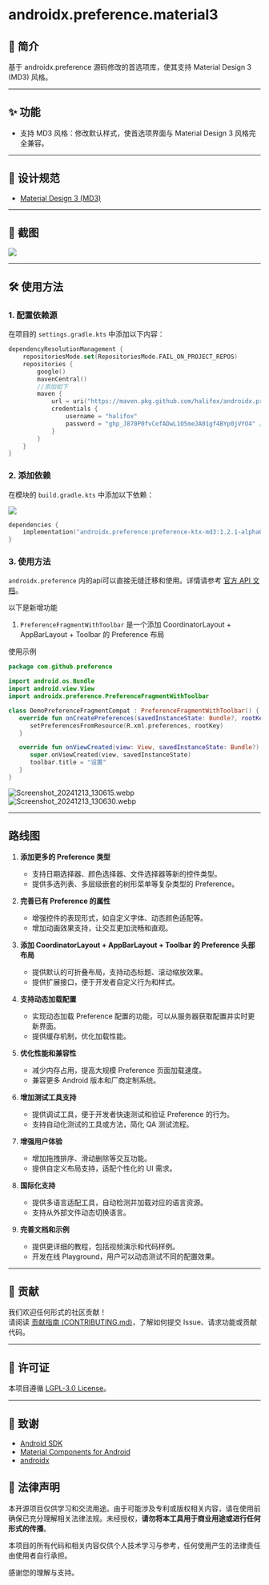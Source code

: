 # androidx.preference.material3

## 📖 简介
基于 androidx.preference 源码修改的首选项库，使其支持 Material Design 3 (MD3) 风格。

---

## ✨ 功能

- 支持 MD3 风格：修改默认样式，使首选项界面与 Material Design 3 风格完全兼容。

---

## 🎨 设计规范

- [Material Design 3 (MD3)](https://m3.material.io/)

---

## 📸 截图

![](./screenshot/Screenshot.webp)

---

## 🛠️ 使用方法

### 1. 配置依赖源
在项目的 `settings.gradle.kts` 中添加以下内容：
```kotlin
dependencyResolutionManagement {
    repositoriesMode.set(RepositoriesMode.FAIL_ON_PROJECT_REPOS)
    repositories {
        google()
        mavenCentral()
        //添加如下
        maven {
            url = uri("https://maven.pkg.github.com/halifox/androidx.preference.material3")
            credentials {
                username = "halifox"
                password = "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" // 测试密钥（只读，无期限）
            }
        }
    }
}
```

### 2. 添加依赖
在模块的 `build.gradle.kts` 中添加以下依赖：

![](https://img.shields.io/github/v/tag/halifox/androidx.preference.material3)

```kotlin
dependencies {
    implementation("androidx.preference:preference-ktx-md3:1.2.1-alpha01")
}
```

### 3. 使用方法

`androidx.preference` 内的api可以直接无缝迁移和使用。详情请参考 [官方 API 文档](https://developer.android.com/jetpack/androidx/releases/preference)。

以下是新增功能

1. `PreferenceFragmentWithToolbar` 是一个添加 CoordinatorLayout + AppBarLayout + Toolbar 的 Preference 布局

使用示例
```kotlin
package com.github.preference

import android.os.Bundle
import android.view.View
import androidx.preference.PreferenceFragmentWithToolbar

class DemoPreferenceFragmentCompat : PreferenceFragmentWithToolbar() {
   override fun onCreatePreferences(savedInstanceState: Bundle?, rootKey: String?) {
      setPreferencesFromResource(R.xml.preferences, rootKey)
   }

   override fun onViewCreated(view: View, savedInstanceState: Bundle?) {
      super.onViewCreated(view, savedInstanceState)
      toolbar.title = "设置"
   }
}
```
![Screenshot_20241213_130615.webp](screenshot%2FScreenshot_20241213_130615.webp)
![Screenshot_20241213_130630.webp](screenshot%2FScreenshot_20241213_130630.webp)

---

## 路线图

1. **添加更多的 Preference 类型**
    - 支持日期选择器、颜色选择器、文件选择器等新的控件类型。
    - 提供多选列表、多层级嵌套的树形菜单等复杂类型的 Preference。

2. **完善已有 Preference 的属性**
    - 增强控件的表现形式，如自定义字体、动态颜色适配等。
    - 增加动画效果支持，让交互更加流畅和直观。

3. **添加 CoordinatorLayout + AppBarLayout + Toolbar 的 Preference 头部布局**
    - 提供默认的可折叠布局，支持动态标题、滚动缩放效果。
    - 提供扩展接口，便于开发者自定义行为和样式。

4. **支持动态加载配置**
    - 实现动态加载 Preference 配置的功能，可以从服务器获取配置并实时更新界面。
    - 提供缓存机制，优化加载性能。

5. **优化性能和兼容性**
    - 减少内存占用，提高大规模 Preference 页面加载速度。
    - 兼容更多 Android 版本和厂商定制系统。

6. **增加测试工具支持**
    - 提供调试工具，便于开发者快速测试和验证 Preference 的行为。
    - 支持自动化测试的工具或方法，简化 QA 测试流程。

7. **增强用户体验**
    - 增加拖拽排序、滑动删除等交互功能。
    - 提供自定义布局支持，适配个性化的 UI 需求。

8. **国际化支持**
    - 提供多语言适配工具，自动检测并加载对应的语言资源。
    - 支持从外部文件动态切换语言。

9. **完善文档和示例**
    - 提供更详细的教程，包括视频演示和代码样例。
    - 开发在线 Playground，用户可以动态测试不同的配置效果。


---

## 🤝 贡献

我们欢迎任何形式的社区贡献！  
请阅读 [贡献指南 (CONTRIBUTING.md)](CONTRIBUTING.md)，了解如何提交 Issue、请求功能或贡献代码。

---

## 📜 许可证

本项目遵循 [LGPL-3.0 License](LICENSE)。

---

## 🙏 致谢

- [Android SDK](https://developer.android.com/studio)
- [Material Components for Android](https://github.com/material-components/material-components-android)
- [androidx](https://github.com/androidx/androidx)

## 📢 法律声明

本开源项目仅供学习和交流用途。由于可能涉及专利或版权相关内容，请在使用前确保已充分理解相关法律法规。未经授权，**请勿将本工具用于商业用途或进行任何形式的传播**。

本项目的所有代码和相关内容仅供个人技术学习与参考，任何使用产生的法律责任由使用者自行承担。

感谢您的理解与支持。